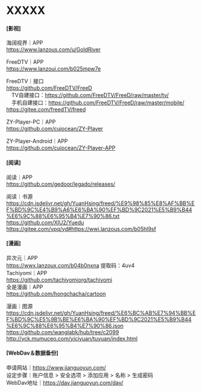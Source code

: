 # XXXXX

#### [影视]
海阔视界｜APP</br>
https://www.lanzous.com/u/GoldRiver

FreeDTV｜APP</br>
https://www.lanzoui.com/b025mpw7e</br>

FreeDTV｜接口</br>
https://github.com/FreeDTV/FreeD</br>
　TV自建接口：https://github.com/FreeDTV/FreeD/raw/master/tv/</br>
　手机自建接口：https://github.com/FreeDTV/FreeD/raw/master/mobile/</br>
https://gitee.com/freedTV/freed

ZY-Player-PC｜APP</br>
https://github.com/cuiocean/ZY-Player

ZY-Player-Android｜APP</br>
https://github.com/cuiocean/ZY-Player-APP</br>


#### [阅读]
阅读｜APP</br>
https://github.com/gedoor/legado/releases/

阅读｜书源</br>
https://cdn.jsdelivr.net/gh/YuanHsing/freed/%E9%98%85%E8%AF%BB%EF%BD%9C%E4%B9%A6%E6%BA%90%EF%BD%9C2021%E5%B9%B44%E6%9C%88%E6%95%B4%E7%90%86.txt</br>
https://github.com/XIU2/Yuedu</br>
https://gitee.com/vpq/yd#https://wwi.lanzous.com/b05hl9sf

#### [漫画]
异次元｜APP</br>
https://wwx.lanzoux.com/b04b0nxna 提取码：4uv4</br>
Tachiyomi｜APP</br>
https://github.com/tachiyomiorg/tachiyomi</br>
全是漫画｜APP</br>
https://github.com/hongchacha/cartoon

漫画｜图源</br>
https://cdn.jsdelivr.net/gh/YuanHsing/freed/%E6%BC%AB%E7%94%BB%EF%BD%9C%E5%9B%BE%E6%BA%90%EF%BD%9C2021%E5%B9%B44%E6%9C%88%E6%95%B4%E7%90%86.json</br>
https://github.com/wanglabk/hub/tree/c2099</br>
http://yck.mumuceo.com/yiciyuan/tuyuan/index.html


#### [WebDav＆数据备份]
申请网站｜https://www.jianguoyun.com/</br>
设定步骤｜账户信息 > 安全选项 > 添加应用 > 名称 > 生成密码</br>
WebDav地址｜https://dav.jianguoyun.com/dav/
